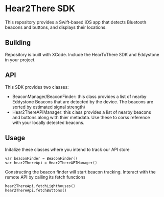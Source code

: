 # Hear2There SDK
This repository provides a Swift-based iOS app that detects Bluetooth beacons and buttons, and displays their locations. 

## Building
Repository is built with XCode. Include the HearToThere SDK and Eddystone in your project.

## API
This SDK provides two classes:

* BeaconManager/BeaconFinder: this class provides a list of nearby Eddystone Beacons that are detected by the device. The beacons are sorted by estimated signal strength/
* Hear2ThereAPIManager: this class provides a list of nearby beacons and  buttons along with thier metadata. Use these to corss reference with your locally detected beacons.


## Usage
Initalize these classes where you intend to track our API store

```
var beaconFinder = BeaconFinder()
var hear2ThereApi = Hear2ThereAPIManager()
```

Constructing the beacon finder will start beacon tracking. Interact with the remote API by calling its fetch functions

```
hear2ThereApi.fetchLighthouses()
hear2ThereApi.fetchButtons()
```
